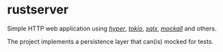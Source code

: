 # rustserver

Simple HTTP web application using *[hyper](https://hyper.rs)*, *[tokio](https://tokio.rs)*, *[sqlx](https://github.com/launchbadge/sqlx)*, *[mockall](https://github.com/asomers/mockall)* and others.


The project implements a persistence layer that can(is) mocked for tests.


